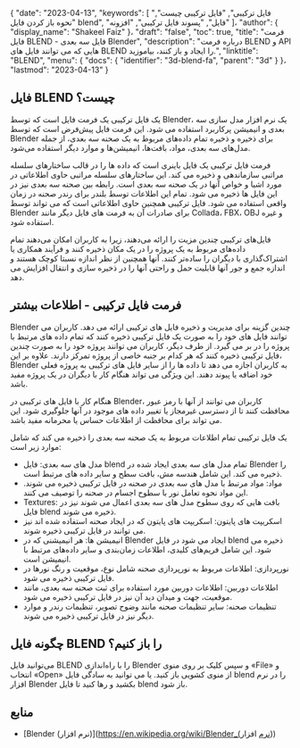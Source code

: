 {
  "date": "2023-04-13",
  "keywords": [
"فایل ترکیبی",
"فایل ترکیبی چیست",
"نحوه باز کردن فایل blend",
"فایل",
"پسوند فایل ترکیبی",
"افزونه"
]،
  "author": {
    "display_name": "Shakeel Faiz"
}،
  "draft": "false",
  "toc": true,
  "title": "فرمت فایل BLEND - فایل سه بعدی Blender",
  "description": "درباره فرمت BLEND و API هایی که می توانند فایل های BLEND را ایجاد و باز کنند، بیاموزید.",
  "linktitle": "BLEND",
  "menu": {
    "docs": {
      "identifier": "3d-blend-fa",
      "parent": "3d"
}
}،
  "lastmod": "2023-04-13"
}

## فایل BLEND چیست؟

یک فایل ترکیبی یک فرمت فایل است که توسط Blender، یک نرم افزار مدل سازی سه بعدی و انیمیشن پرکاربرد استفاده می شود. این فرمت فایل پیش‌فرض است که توسط Blender برای ذخیره و ذخیره تمام داده‌های مربوط به یک صحنه سه بعدی، از جمله مدل‌های سه بعدی، مواد، بافت‌ها، انیمیشن‌ها و موارد دیگر استفاده می‌شود.

فرمت فایل ترکیبی یک فایل باینری است که داده ها را در قالب ساختارهای سلسله مراتبی سازماندهی و ذخیره می کند. این ساختارهای سلسله مراتبی حاوی اطلاعاتی در مورد اشیا و خواص آنها در یک صحنه سه بعدی است. رابطه بین صحنه سه بعدی نیز در این فایل ها ذخیره می شود. تمام این اطلاعات توسط بلندر برای رندر صحنه در زمان واقعی استفاده می شود. فایل ترکیبی همچنین حاوی اطلاعاتی است که می تواند توسط Blender برای صادرات آن به فرمت های فایل دیگر مانند Collada، FBX، OBJ و غیره استفاده شود.

فایل‌های ترکیبی چندین مزیت را ارائه می‌دهند، زیرا به کاربران امکان می‌دهند تمام داده‌های مربوط به یک پروژه را در یک مکان ذخیره کنند و فرآیند همکاری یا اشتراک‌گذاری با دیگران را ساده‌تر کنند. آنها همچنین از نظر اندازه نسبتا کوچک هستند و اندازه جمع و جور آنها قابلیت حمل و راحتی آنها را در ذخیره سازی و انتقال افزایش می دهد.

## فرمت فایل ترکیبی - اطلاعات بیشتر

Blender چندین گزینه برای مدیریت و ذخیره فایل های ترکیبی ارائه می دهد. کاربران می توانند فایل های خود را به صورت یک فایل ترکیبی ذخیره کنند که تمام داده های مرتبط با پروژه را در بر می گیرد. از طرف دیگر، کاربران می توانند پروژه خود را به صورت چندین فایل ترکیبی ذخیره کنند که هر کدام بر جنبه خاصی از پروژه تمرکز دارند. علاوه بر این، Blender به کاربران اجازه می دهد تا داده ها را از سایر فایل های ترکیبی به پروژه فعلی خود اضافه یا پیوند دهند. این ویژگی می تواند هنگام کار با دیگران در یک پروژه مفید باشد.

هنگام کار با فایل های ترکیبی در Blender، کاربران می توانند از آنها با رمز عبور محافظت کنند تا از دسترسی غیرمجاز یا تغییر داده های موجود در آنها جلوگیری شود. این می تواند برای محافظت از اطلاعات حساس یا محرمانه مفید باشد.

یک فایل ترکیبی تمام اطلاعات مربوط به یک صحنه سه بعدی را ذخیره می کند که شامل موارد زیر است:

- مدل های سه بعدی: فایل blend تمام مدل های سه بعدی ایجاد شده در Blender را ذخیره می کند. این شامل هندسه مش، بافت سطح و سایر داده های مرتبط است.
- مواد: مواد مرتبط با مدل های سه بعدی در صحنه در فایل ترکیبی ذخیره می شوند. این مواد نحوه تعامل نور با سطوح اجسام در صحنه را توصیف می کنند.
- Textures: بافت هایی که روی سطوح مدل های سه بعدی اعمال می شوند نیز در فایل blend ذخیره می شوند.
- اسکریپت های پایتون: اسکریپت های پایتون که در ایجاد صحنه استفاده شده اند نیز می توانند در فایل ترکیبی ذخیره شوند.
- انیمیشن ها: هر انیمیشنی که در Blender ایجاد می شود در فایل blend ذخیره می شود. این شامل فریم‌های کلیدی، اطلاعات زمان‌بندی و سایر داده‌های مرتبط با انیمیشن است.
- نورپردازی: اطلاعات مربوط به نورپردازی صحنه شامل نوع، موقعیت و رنگ نورها در فایل ترکیبی ذخیره می شود.
- اطلاعات دوربین: اطلاعات دوربین مورد استفاده برای ثبت صحنه سه بعدی، مانند موقعیت، جهت و میدان دید آن نیز در فایل ترکیبی ذخیره می شود.
- تنظیمات صحنه: سایر تنظیمات صحنه مانند وضوح تصویر، تنظیمات رندر و موارد دیگر نیز در فایل ترکیبی ذخیره می شوند.

## چگونه فایل BLEND را باز کنیم؟
می‌توانید فایل BLEND را با راه‌اندازی Blender و سپس کلیک بر روی منوی «File» و انتخاب «Open» از منوی کشویی باز کنید. یا می توانید به سادگی فایل blend را در نرم افزار Blender بکشید و رها کنید تا فایل blend باز شود.

## منابع
* [Blender (نرم افزار)](https://en.wikipedia.org/wiki/Blender_(نرم افزار))


